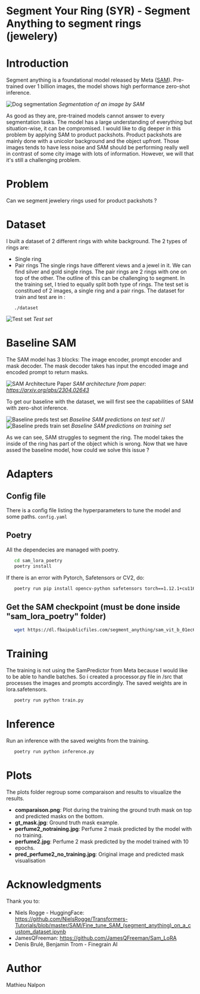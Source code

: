 # Segment Your Ring (SYR) - Segment Anything to segment rings (jewelery)

# Introduction

Segment anything is a foundational model released by Meta ([SAM](https://segment-anything.com/)). Pre-trained over 1 billion images, the model shows high performance zero-shot inference.

![Dog segmentation](./docs/images/dog_segmented.png)
*Segmentation of an image by SAM*

As good as they are, pre-trained models cannot answer to every segmentation tasks. The model has a large understanding of everything but situation-wise, it can be compromised. I would like to dig deeper in this problem by applying SAM to product packshots. 
Product packshots are mainly done with a unicolor background and the object upfront. Those images tends to have less noise and SAM should be performing really well in contrast of some city image with lots of information. However, we will that it's still a challenging problem.

# Problem
Can we segment jewelery rings used for product packshots ?

# Dataset
I built a dataset of 2 different rings with white background. The 2 types of rings are:
- Single ring
- Pair rings
The single rings have different views and a jewel in it. We can find silver and gold single rings.
The pair rings are 2 rings with one on top of the other. The outline of this can be challenging to segment.
In the training set, I tried to equally split both type of rings. The test set is constitued of 2 images, a single ring and a pair rings.
The dataset for train and test are in :
```
   ./dataset
```
![Test set](./docs/images/test_set.png)
*Test set*

# Baseline SAM
The SAM model has 3 blocks: The image encoder, prompt encoder and mask decoder. The mask decoder takes has input the encoded image and encoded prompt to return masks. 

![SAM Architecture Paper](./docs/images/sam_paper.png)
*SAM architecture from paper: https://arxiv.org/abs/2304.02643*

To get our baseline with the dataset, we will first see the capabilities of SAM with zero-shot inference. 

![Baseline preds test set](./docs/images/baseline_test_set_prediction.png)
*Baseline SAM predictions on test set*
//
![Baseline preds train set](./docs/images/baseline_train_prediction.png)
*Baseline SAM predictions on training set*

As we can see, SAM struggles to segment the ring. The model takes the inside of the ring has part of the object which is wrong. Now that we have assed the baseline model, how could we solve this issue ?

# Adapters



















## Config file
There is a config file listing the hyperparameters to tune the model and some paths.
`
   config.yaml
`

## Poetry
All the dependecies are managed with poetry.
```sh
   cd sam_lora_poetry
   poetry install 
```
If there is an error with Pytorch, Safetensors or CV2, do:
```sh
   poetry run pip install opencv-python safetensors torch==1.12.1+cu116 torchvision==0.13.1+cu116 -f https://download.pytorch.org/whl/torch_stable.html
```



## Get the SAM checkpoint (must be done inside "sam_lora_poetry" folder)
```sh
   wget https://dl.fbaipublicfiles.com/segment_anything/sam_vit_b_01ec64.pth
```

# Training
The training is not using the SamPredictor from Meta because I would like to be able to handle batches. So i created a processor.py file in /src that processes the images and prompts accordingly. The saved weights are in lora.safetensors.
```sh
   poetry run python train.py
```

# Inference
Run an inference with the saved weights from the training.
```sh
   poetry run python inference.py
```
# Plots
The plots folder regroup some comparaison and results to visualize the results.

- **comparaison.png**: Plot during the training the ground truth mask on top and predicted masks on the bottom.
- **gt_mask.jpg**: Ground truth mask example.
- **perfume2_notraining.jpg**: Perfume 2 mask predicted by the model with no training.
- **perfume2.jpg**: Perfume 2 mask predicted by the model trained with 10 epochs.
- **pred_perfume2_no_training.jpg**: Original image and predicted mask visualisation


# Acknowledgments
Thank you to:
- Niels Rogge - HuggingFace: https://github.com/NielsRogge/Transformers-Tutorials/blob/master/SAM/Fine_tune_SAM_(segment_anything)_on_a_custom_dataset.ipynb
- JamesQFreeman: https://github.com/JamesQFreeman/Sam_LoRA
- Denis Brulé, Benjamin Trom - Finegrain AI

# Author
Mathieu Nalpon

